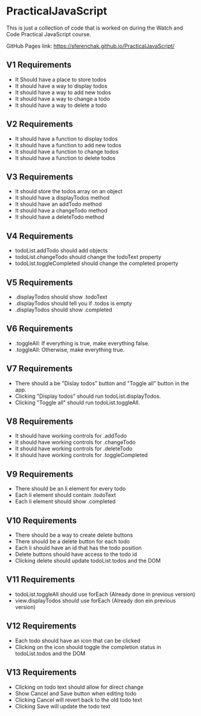 # PracticalJavaScript
This is just a collection of code that is worked on during the Watch and Code Practical JavaScript course.

GitHub Pages link: https://sferenchak.github.io/PracticalJavaScript/

## V1 Requirements
* It Should have a place to store todos
* It should have a way to display todos
* It should have a way to add new todos
* It should have a way to change a todo
* It should have a way to delete a todo

## V2 Requirements
* It should have a function to display todos
* It should have a function to add new todos
* It should have a function to change todos
* It should have a function to delete todos

## V3 Requirements
* It should store the todos array on an object
* It should have a displayTodos method
* It should have an addTodo method
* It should have a changeTodo method
* It should have a deleteTodo method

## V4 Requirements
* todoList.addTodo should add objects
* todoList.changeTodo should change the todoText property
* todoList.toggleCompleted should change the completed property

## V5 Requirements
* .displayTodos should show .todoText
* .displayTodos should tell you if .todos is empty
* .displayTodos should show .completed

## V6 Requirements
* .toggleAll: If everything is true, make everything false.
* .toggleAll: Otherwise, make everything true.

## V7 Requirements
* There should a be "Dislay todos" button and "Toggle all" button in the app.
* Clicking "Display todos" should run todoList.displayTodos.
* Clicking "Toggle all" should run todoList.toggleAll.

## V8 Requirements
* It should have working controls for .addTodo
* It should have working controls for .changeTodo
* It should have working controls for .deleteTodo
* It should have working controls for .toggleCompleted

## V9 Requirements
* There should be an li element for every todo
* Each li element should contain .todoText
* Each li element should show .completed

## V10 Requirements
* There should be a way to create delete buttons
* There should be a delete button for each todo
* Each li should have an id that has the todo position
* Delete buttons should have access to the todo id
* Clicking delete should update todoList.todos and the DOM

## V11 Requirements
* todoList.toggleAll should use forEach (Already done in previous version)
* view.displayTodos should use forEach (Already don ein previous version)

## V12 Requirements
* Each todo should have an icon that can be clicked
* Clicking on the icon should toggle the completion status in todoList.todos and the DOM

## V13 Requirements
* Clicking on todo text should allow for direct change
* Show Cancel and Save button when editing todo
* Clicking Cancel will revert back to the old todo text
* Clicking Save will update the todo text
